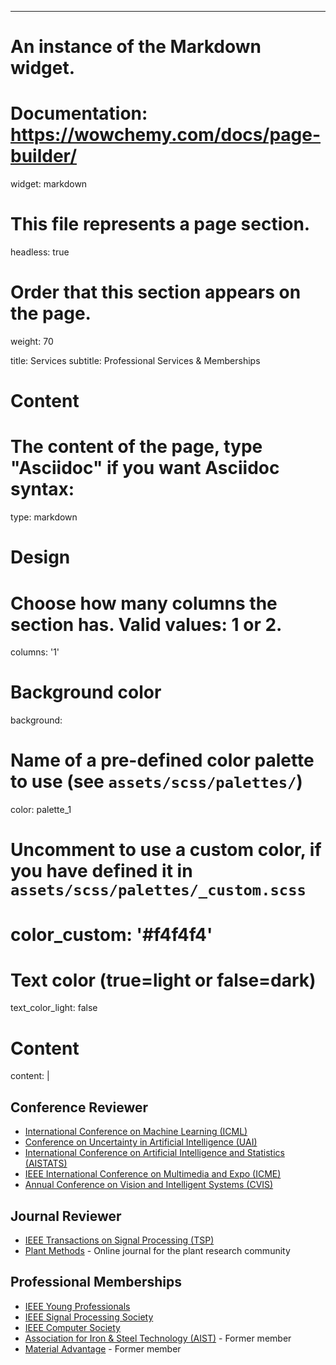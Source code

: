 ---
# An instance of the Markdown widget.
# Documentation: https://wowchemy.com/docs/page-builder/
widget: markdown

# This file represents a page section.
headless: true

# Order that this section appears on the page.
weight: 70

title: Services
subtitle: Professional Services & Memberships

# Content
# The content of the page, type "Asciidoc" if you want Asciidoc syntax:
type: markdown

# Design
# Choose how many columns the section has. Valid values: 1 or 2.
columns: '1'

# Background color
background:
  # Name of a pre-defined color palette to use (see `assets/scss/palettes/`)
  color: palette_1
  # Uncomment to use a custom color, if you have defined it in `assets/scss/palettes/_custom.scss`
  # color_custom: '#f4f4f4'

# Text color (true=light or false=dark)
text_color_light: false

# Content
content: |
  ## Conference Reviewer
  * [International Conference on Machine Learning (ICML)](https://icml.cc/)
  * [Conference on Uncertainty in Artificial Intelligence (UAI)](https://www.auai.org/)
  * [International Conference on Artificial Intelligence and Statistics (AISTATS)](https://aistats.org/)
  * [IEEE International Conference on Multimedia and Expo (ICME)](https://www.ieee-icme.org/)
  * [Annual Conference on Vision and Intelligent Systems (CVIS)](https://uwcvis.github.io/)

  ## Journal Reviewer
  * [IEEE Transactions on Signal Processing (TSP)](https://ieeexplore.ieee.org/xpl/RecentIssue.jsp?punumber=78)
  * [Plant Methods](https://plantmethods.biomedcentral.com/) - Online journal for the plant research community

  ## Professional Memberships
  * [IEEE Young Professionals](https://yp.ieee.org/)
  * [IEEE Signal Processing Society](https://signalprocessingsociety.org/)
  * [IEEE Computer Society](https://www.computer.org/)
  * [Association for Iron & Steel Technology (AIST)](https://www.aist.org/) - Former member
  * [Material Advantage](https://materialadvantage.org/) - Former member 